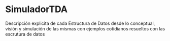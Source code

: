 # SimuladorTDA
Descripción explicita de cada Estructura de Datos desde lo conceptual, visión y simulación de las mismas con ejemplos cotidianos resueltos con las escrutura de datos
